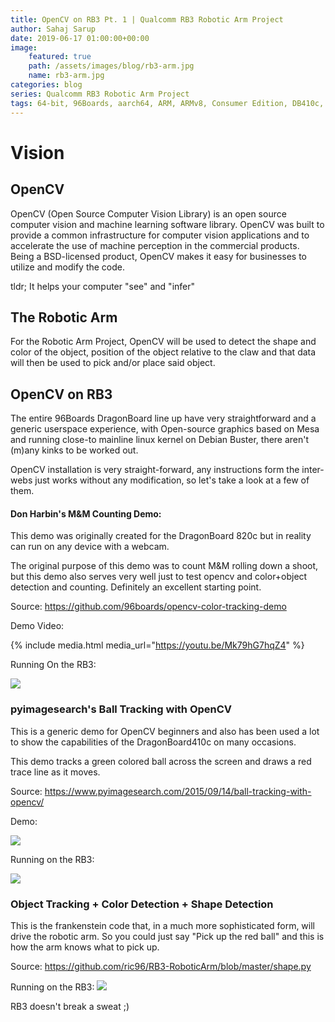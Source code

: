 ```yaml
---
title: OpenCV on RB3 Pt. 1 | Qualcomm RB3 Robotic Arm Project
author: Sahaj Sarup
date: 2019-06-17 01:00:00+00:00
image:
    featured: true
    path: /assets/images/blog/rb3-arm.jpg
    name: rb3-arm.jpg
categories: blog
series: Qualcomm RB3 Robotic Arm Project
tags: 64-bit, 96Boards, aarch64, ARM, ARMv8, Consumer Edition, DB410c, dragonboard410c, Linaro, Linux, fedora, arm64, aarch64, rock960, FPGA, raspberry pi, arduino, shild, hat
---
```


# Vision

## OpenCV

OpenCV (Open Source Computer Vision Library) is an open source computer vision and machine learning software library. OpenCV was built to provide a common infrastructure for computer vision applications and to accelerate the use of machine perception in the commercial products. Being a BSD-licensed product, OpenCV makes it easy for businesses to utilize and modify the code.

tldr; It helps your computer "see" and "infer"

## The Robotic Arm

For the Robotic Arm Project, OpenCV will be used to detect the shape and color of the object, position of the object relative to the claw and that data will then be used to pick and/or place said object.

## OpenCV on RB3

The entire 96Boards DragonBoard line up have very straightforward and a generic userspace experience, with Open-source graphics based on Mesa and running close-to mainline linux kernel on Debian Buster, there aren't (m)any kinks to be worked out.

OpenCV installation is very straight-forward, any instructions form the inter-webs just works without any modification, so let's take a look at a few of them.


#### Don Harbin's M&M Counting Demo:
This demo was originally created for the DragonBoard 820c but in reality can run on any device with a webcam.

The original purpose of this demo was to count M&M rolling down a shoot, but this demo also serves very well just to test opencv and color+object detection and counting. Definitely an excellent starting point.

Source: https://github.com/96boards/opencv-color-tracking-demo

Demo Video:

{% include media.html media_url="https://youtu.be/Mk79hG7hqZ4" %}

Running On the RB3:

![](https://github.com/ric96/website/raw/blog/assets/images/blog/rb3-cv-1.png)


### pyimagesearch's Ball Tracking with OpenCV
This is a generic demo for OpenCV beginners and also has been used a lot to show the capabilities of the DragonBoard410c on many occasions.

This demo tracks a green colored ball across the screen and draws a red trace line as it moves.

Source: https://www.pyimagesearch.com/2015/09/14/ball-tracking-with-opencv/

Demo:

![](https://www.pyimagesearch.com/wp-content/uploads/2015/09/ball-tracking-animated-02.gif)

Running on the RB3:

![](https://github.com/ric96/website/raw/blog/assets/images/blog/rb3-cv-2.png)

### Object Tracking + Color Detection + Shape Detection
This is the frankenstein code that, in a much more sophisticated form, will drive the robotic arm. So you could just say "Pick up the red ball" and this is how the arm knows what to pick up.

Source: https://github.com/ric96/RB3-RoboticArm/blob/master/shape.py

Running on the RB3: ![](https://github.com/ric96/website/raw/blog/assets/images/blog/rb3-cv-3.png)


RB3 doesn't break a sweat ;)
